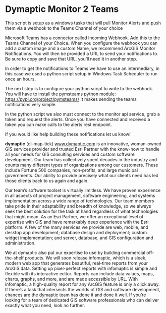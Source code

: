 # Dymaptic Monitor 2 Teams
This script is setup as a windows tasks that will pull Monitor Alerts and push them via a webhook to the Teams Channel of your choice

Microsoft Teams has a connector called Incoming Webhook.  Add this to the Teams Channel of your Choice. When you configure the webhook you can add a custom image and a custom Name, we recommend ArcGIS Monitor Notifications.
You will then be provided a URL to send your notifications to. Be sure to copy and save that URL, you’ll need it in another step.

In order to get the notifications to Teams we have to use an intermediary, in this case we used a python script setup in Windows Task Scheduler to run once an hours.
 
The next step is to configure your python script to write to the webhook.  You will have to install the pymsteams python module: https://pypi.org/project/pymsteams/
It makes sending the teams notifications very simple.
 
In the python script we also must connect to the monitor api service, grab a token and request the alerts.
Once you have connected and received a token you can make calls to the alerts rest endpoint.

If you would like help building these notifications let us know!


**dymaptic** (di-map-tick) www.dymaptic.com is an innovative, woman-owned GIS services provider and trusted Esri Partner with the know-how to handle all your needs for GIS consulting services and custom software development. Our team has collectively spent decades in the industry and counts many different types of organizations among our customers. These include Fortune 500 companies, non-profits, and large municipal governments. Our ability to provide precisely what our clients need has led those clients back to us again and again.

Our team’s software toolset is virtually limitless. We have proven experience in all aspects of project management, software engineering, and systems implementation across a wide range of technologies. Our team members take pride in their adaptability and breadth of knowledge, so we always seek the best solution for the task at hand regardless of what technologies that might mean. As an Esri Partner, we offer an exceptional level of expertise with GIS and have remarkably deep experience with the Esri platform. A few of the many services we provide are web, mobile, and desktop app development; database design and deployment; custom widget implementation; and server, database, and GIS configuration and administration.

We at dymaptic also put our expertise to use by building commercial off-the-shelf products. We will soon release infomaptic, which is a sleek, modern web app that generates beautiful, real-time reports from your ArcGIS data. Setting up pixel-perfect reports with infomaptic is simple and flexible with its interactive editor. Reports can include data values, maps, charts, graphs, and more, and are made accessible by URL. With infomaptic, a high-quality report for any ArcGIS feature is only a click away.
If there’s a task that intersects the worlds of GIS and software development, chances are the dymaptic team has done it and done it well. If you’re looking for a team of dedicated GIS software professionals who can deliver exactly what you need, look no further.


